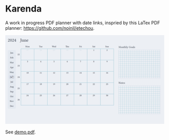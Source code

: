 # Karenda

A work in progress PDF planner with date links, inspried by this LaTex PDF planner: https://github.com/noinil/etechou.

![](assets/screenshot.gif)

See [demo.pdf](assets/demo.pdf).